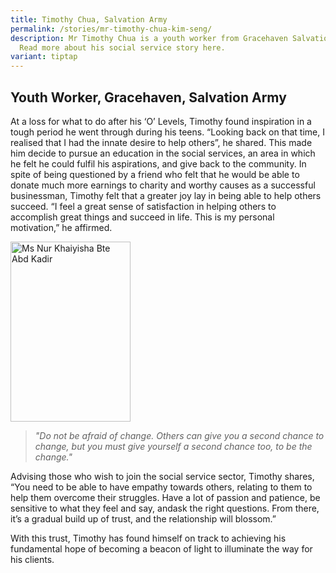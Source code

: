 ```yaml
---
title: Timothy Chua, Salvation Army
permalink: /stories/mr-timothy-chua-kim-seng/
description: Mr Timothy Chua is a youth worker from Gracehaven Salvation Army.
  Read more about his social service story here.
variant: tiptap
---
```

<h2>Youth Worker, Gracehaven, Salvation Army</h2>
<p>At a loss for what to do after his ‘O’ Levels, Timothy found inspiration
in a tough period he went through during his teens. “Looking back on that
time, I realised that I had the innate desire to help others”, he shared.
This made him decide to pursue an education in the social services, an
area in which he felt he could fulfil his aspirations, and give back to
the community. In spite of being questioned by a friend who felt that he
would be able to donate much more earnings to charity and worthy causes
as a successful businessman, Timothy felt that a greater joy lay in being
able to help others succeed. “I feel a great sense of satisfaction in helping
others to accomplish great things and succeed in life. This is my personal
motivation,” he affirmed.</p>
<p></p>
<div class="isomer-image-wrapper">
<img style="width: 192px; height: 288px;" height="auto" width="100%" alt="Ms Nur Khaiyisha Bte Abd Kadir" src="/images/stories/pages/mr-timothy-chua-kim-seng.jpg">
</div>
<blockquote>
<p><em>"Do not be afraid of change. Others can give you a second chance to change, but you must give yourself a second chance too, to be the change."</em>
</p>
</blockquote>
<p>Advising those who wish to join the social service sector, Timothy shares,
“You need to be able to have empathy towards others, relating to them to
help them overcome their struggles. Have a lot of passion and patience,
be sensitive to what they feel and say, andask the right questions. From
there, it’s a gradual build up of trust, and the relationship will blossom.”</p>
<p>With this trust, Timothy has found himself on track to achieving his fundamental
hope of becoming a beacon of light to illuminate the way for his clients.</p>